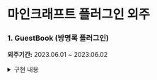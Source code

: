 # 마인크래프트 플러그인 외주
### 1. GuestBook (방명록 플러그인)
**외주기간:** 2023.06.01 ~ 2023.06.02
<details>
<summary>
구현 내용
</summary>
    
### OP권한
    
**/방명록 목록** - 생성된 항목들 나열 ✅

**/방명록 보기 [항목명] [페이지]** - (대소문자 구별 x) 해당 항목에 남겨진 글 리스트를 확인 (페이지란 미 입력 시, 1페이지 처리) ✅

**/방명록 글삭제 [항목명] [번호]** - 해당 항목에서 선택한 번호의 글을 제거함. ✅

**/방명록 생성 [항목명]** - 새 항목을 생성. *✅*

**/방명록 항목삭제 [항목명]** - 해당 항목의 데이터를 제거함. ✅

### 유저권한

**/방명록 작성 [항목명] [할말]** - 해당 항목에 방명록을 작성 ✅

**/방명록 삭제 [항목명]** - 자신이 작성한 해당 항목의 글을 제거 ✅

### 기타

- prefix : §f§l[ §a§l방명록 §f§l] §f ⇒ /방명록 칠 때 나오는 명령어 리스트에 추가하기 ✅
- 저장방식, 항목 별 다른 데이터 파일에 글 저장 ✅
- 1페이지당 6개씩 ✅
- 글 양식: [ 글 번호 ] [ 글 작성자 ] [ 내용 ] [ 남긴일자(yyyy.MM.dd) ] ✅
- 한 계정당 항목별 하나의 글만 작성할 수 있음. (하나의 글 이상 쓰면 덮어쓰기.) ✅
